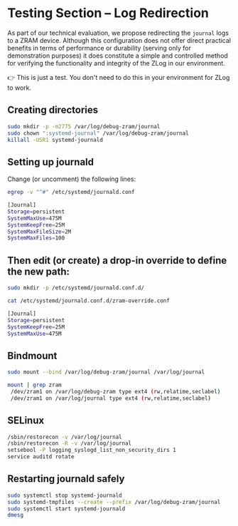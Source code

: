# Testing Section – Log Redirection

As part of our technical evaluation, we propose redirecting the `journal` logs to a ZRAM device. Although this configuration does not offer direct practical benefits in terms of performance or durability (serving only for demonstration purposes) it does constitute a simple and controlled method for verifying the functionality and integrity of the ZLog in our environment.

👉 This is just a test. You don't need to do this in your environment for ZLog to work.

## Creating directories

```bash
sudo mkdir -p -m2775 /var/log/debug-zram/journal
sudo chown ":systemd-journal" /var/log/debug-zram/journal
killall -USR1 systemd-journald
```

## Setting up journald

Change (or uncomment) the following lines:

```bash
egrep -v "^#" /etc/systemd/journald.conf

[Journal]
Storage=persistent
SystemMaxUse=475M
SystemKeepFree=25M
SystemMaxFileSize=2M
SystemMaxFiles=100
```

## Then edit (or create) a drop-in override to define the new path:

```bash
sudo mkdir -p /etc/systemd/journald.conf.d/

cat /etc/systemd/journald.conf.d/zram-override.conf

[Journal]
Storage=persistent
SystemKeepFree=25M
SystemMaxUse=475M
```

## Bindmount

```bash
sudo mount --bind /var/log/debug-zram/journal /var/log/journal

mount | grep zram
 /dev/zram1 on /var/log/debug-zram type ext4 (rw,relatime,seclabel)
 /dev/zram1 on /var/log/journal type ext4 (rw,relatime,seclabel)
```

## SELinux

```bash
/sbin/restorecon -v /var/log/journal
/sbin/restorecon -R -v /var/log/journal
setsebool -P logging_syslogd_list_non_security_dirs 1
service auditd rotate
```

## Restarting journald safely

```bash
sudo systemctl stop systemd-journald
sudo systemd-tmpfiles --create --prefix /var/log/debug-zram/journal
sudo systemctl start systemd-journald
dmesg
```